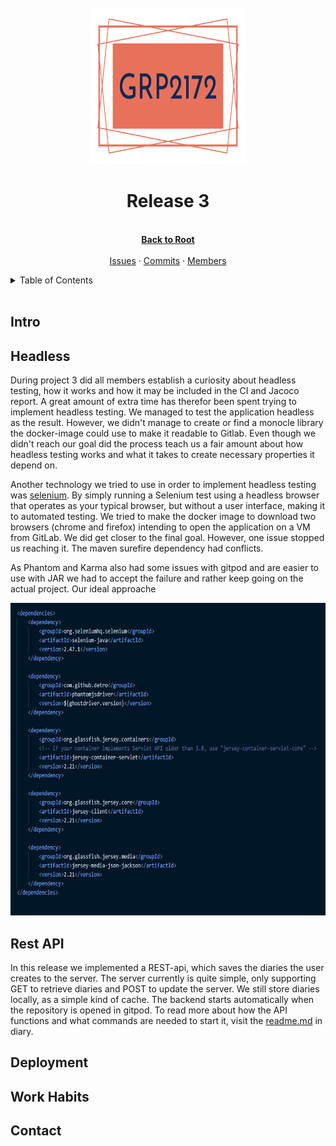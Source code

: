  <!-- PROJECT TITLE -->
<br />
<div align="center">
  <img src="../logo/logo.svg" alt="Logo" width="250" height="250">
  <h1 align="center">Release 3</h1>
  <p align="center">
    <br />
    <a href="https://gitlab.stud.idi.ntnu.no/it1901/groups-2021/gr2172/gr2172"><strong>Back to Root</strong></a>
    <br />
    <br />
    <a href="https://gitlab.stud.idi.ntnu.no/it1901/groups-2021/gr2172/gr2172/-/issues">Issues</a>
    ·
    <a href="https://gitlab.stud.idi.ntnu.no/it1901/groups-2021/gr2172/gr2172/-/commits/master">Commits</a>
    ·
    <a href="https://gitlab.stud.idi.ntnu.no/it1901/groups-2021/gr2172/gr2172/-/project_members">Members</a>
  </p>
</div>

<!-- TABLE OF CONTENTS -->
<details>
  <summary>Table of Contents</summary>
  <ol>
    <li>
      <a href="#about-project-3">About Project 3</a>
    </li>
    <li>
      <a href="#headless-testing">Headless Testing</a>
    </li>
    <li><a href="#rest-api">Rest-API</a></li>
    <li><a href="#deployment">Deployment</a></li>
    <li><a href="#work-schedule-and-habits">Work schedule and habits</a></li>
    <li><a href="#contact">Contact</a></li>
    <li><a href="#java-fx">JavaFX</a></li>
  </ol>
</details>

<!-- ABOUT PROJECT 3 -->
</br>

## Intro 

<!-- HEADLESS TESTING-->

## Headless

During project 3 did all members establish a curiosity about headless testing, how it works and how it may be included in the CI and Jacoco report. A great amount of extra time has therefor been spent trying to implement headless testing. We managed to test the application headless as the result. However, we didn't manage to create or find a monocle library the docker-image could use to make it readable to Gitlab. Even though we didn't reach our goal did the process teach us a fair amount about how headless testing works and what it takes to create necessary properties it depend on. 

Another technology we tried to use in order to implement headless testing was [selenium](https://www.selenium.dev/). By simply running a Selenium test using a headless browser that operates as your typical browser, but without a user interface, making it to automated testing. We tried to make the docker image to download two browsers (chrome and firefox) intending to open the application on a VM from GitLab. We did get closer to the final goal. However, one issue stopped us reaching it. The maven surefire dependency had conflicts. 

As Phantom and Karma also had some issues with gitpod and are easier to use with JAR we had to accept the failure and rather keep going on the actual project. Our ideal approache 

<img src="selenium-screenshot.png" alt="Logo" width="650" height="500">

<!-- REST API -->

## Rest API

In this release we implemented a REST-api, which saves the diaries the user creates to the server. The server currently is quite simple, only supporting GET to retrieve diaries and POST to update the server. We still store diaries locally, as a simple kind of cache. The backend starts automatically when the repository is opened in gitpod. To read more about how the API functions and what commands are needed to start it, visit the [readme.md](../../diary/readme.md) in diary. 

<!-- DEPLOYMENT-->

## Deployment

<!-- WORK SCHEDULE AND HABITS-->

## Work Habits

<!-- CONTACT -->

## Contact 